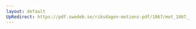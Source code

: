 ```yaml
---
layout: default
UpRedirect: https://pdf.swedeb.se/riksdagen-motions-pdf/1867/mot_1867__fk__00031.pdf
---
```

